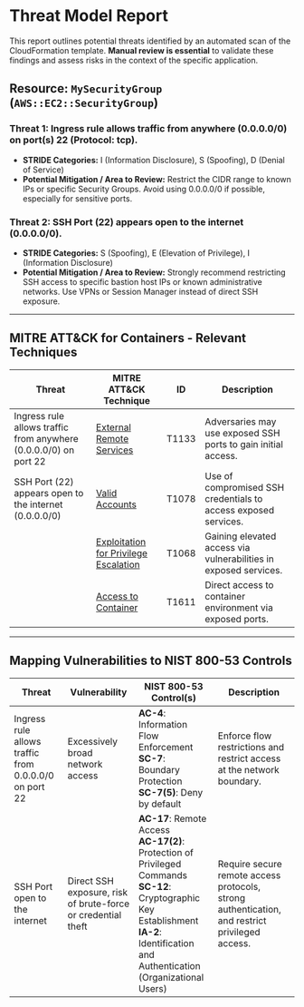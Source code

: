 # Threat Model Report

This report outlines potential threats identified by an automated scan of the CloudFormation template. **Manual review is essential** to validate these findings and assess risks in the context of the specific application.

## Resource: `MySecurityGroup` (`AWS::EC2::SecurityGroup`)

### Threat 1: Ingress rule allows traffic from anywhere (0.0.0.0/0) on port(s) 22 (Protocol: tcp).

- **STRIDE Categories:** I (Information Disclosure), S (Spoofing), D (Denial of Service)
- **Potential Mitigation / Area to Review:** Restrict the CIDR range to known IPs or specific Security Groups. Avoid using 0.0.0.0/0 if possible, especially for sensitive ports.

### Threat 2: SSH Port (22) appears open to the internet (0.0.0.0/0).

- **STRIDE Categories:** S (Spoofing), E (Elevation of Privilege), I (Information Disclosure)
- **Potential Mitigation / Area to Review:** Strongly recommend restricting SSH access to specific bastion host IPs or known administrative networks. Use VPNs or Session Manager instead of direct SSH exposure.

---

## MITRE ATT&CK for Containers - Relevant Techniques

| Threat | MITRE ATT&CK Technique | ID | Description |
|--------|-------------------------|----|-------------|
| Ingress rule allows traffic from anywhere (0.0.0.0/0) on port 22 | [External Remote Services](https://attack.mitre.org/techniques/T1133/) | T1133 | Adversaries may use exposed SSH ports to gain initial access. |
| SSH Port (22) appears open to the internet (0.0.0.0/0) | [Valid Accounts](https://attack.mitre.org/techniques/T1078/) | T1078 | Use of compromised SSH credentials to access exposed services. |
|  | [Exploitation for Privilege Escalation](https://attack.mitre.org/techniques/T1068/) | T1068 | Gaining elevated access via vulnerabilities in exposed services. |
|  | [Access to Container](https://attack.mitre.org/techniques/T1611/) | T1611 | Direct access to container environment via exposed ports. |

---

## Mapping Vulnerabilities to NIST 800-53 Controls

| Threat | Vulnerability | NIST 800-53 Control(s) | Description |
|--------|---------------|------------------------|-------------|
| Ingress rule allows traffic from 0.0.0.0/0 on port 22 | Excessively broad network access | **AC-4**: Information Flow Enforcement<br>**SC-7**: Boundary Protection<br>**SC-7(5)**: Deny by default | Enforce flow restrictions and restrict access at the network boundary. |
| SSH Port open to the internet | Direct SSH exposure, risk of brute-force or credential theft | **AC-17**: Remote Access<br>**AC-17(2)**: Protection of Privileged Commands<br>**SC-12**: Cryptographic Key Establishment<br>**IA-2**: Identification and Authentication (Organizational Users) | Require secure remote access protocols, strong authentication, and restrict privileged access. |
